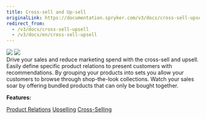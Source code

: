 ```yaml
---
title: Cross-sell and Up-sell
originalLink: https://documentation.spryker.com/v3/docs/cross-sell-upsell
redirect_from:
  - /v3/docs/cross-sell-upsell
  - /v3/docs/en/cross-sell-upsell
---
```


<div class='feature-text'>
    <div class='feature-images'>
    <img class="light-mode" src="https://spryker.s3.eu-central-1.amazonaws.com/docs/Document+360/Capabilities+icons/light/Cross-sell+and+Up-sell.svg"/>
    <img class="dark-mode" src="https://spryker.s3.eu-central-1.amazonaws.com/docs/Document+360/Capabilities+icons/dark/Cross-sell+and+Up-sell.svg"/>
    </div>
    <div class="feature-text-wrap">
Drive your sales and reduce marketing spend with the cross-sell and upsell. Easily define specific product relations to present customers with recommendations. By grouping your products into sets you allow your customers to browse through shop-the-look collections. Watch your sales soar by offering bundled products that can only be bought together.


**Features:**

<div>
<a class="feature-link" href="https://documentation.spryker.com/v4/docs/product-relations">Product Relations</a>    
<a class="feature-link" href="https://documentation.spryker.com/v4/docs/upsell">Upselling</a>
<a class="feature-link" href="https://documentation.spryker.com/v4/docs/cross-sell">Cross-Selling</a>
</div>

